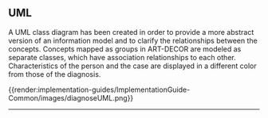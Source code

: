 ## UML
A UML class diagram has been created in order to provide a more abstract version of an information model and to clarify the relationships between the concepts. Concepts mapped as groups in ART-DECOR are modeled as separate classes, which have association relationships to each other. Characteristics of the person and the case are displayed in a different color from those of the diagnosis.

{{render:implementation-guides/ImplementationGuide-Common/images/diagnoseUML.png}}


---